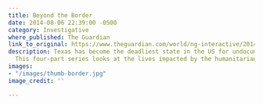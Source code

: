 ```yaml
---
title: Beyond the Border
date: 2014-08-06 22:39:00 -0500
category: Investigative
where_published: The Guardian
link_to_original: https://www.theguardian.com/world/ng-interactive/2014/aug/06/-sp-texas-border-deadliest-state-undocumented-migrants/
description: Texas has become the deadliest state in the US for undocumented immigrants.
  This four-part series looks at the lives impacted by the humanitarian crisis.
images:
- "/images/thumb-border.jpg"
image_credit: ''

---
```

